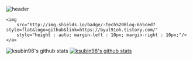 ![header](https://capsule-render.vercel.app/api?type=slice&color=auto&height=150&section=header&text=Subin_s&fontSize=90)


    <img 
        src="http://img.shields.io/badge/-Tech%20Blog-655ced?style=flat&logo=github&link=https://byul91oh.tistory.com/"
        style="height : auto; margin-left : 10px; margin-right : 10px;"/></a> 

![ksubin98's github stats](https://github-readme-stats.vercel.app/api?username=ksubin98&show_icons=true)
[![ksubin98's github stats](https://github-readme-stats.vercel.app/api/top-langs/?username=ksubin98&show_icons=true&hide_border=true&title_color=004386&icon_color=004386&layout=compact)](https://github.com/ksubin98)
